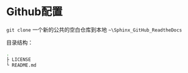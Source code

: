 # Github配置

`git clone` 一个新的公共的空白仓库到本地 `~\Sphinx_GitHub_ReadtheDocs`

目录结构：

```sh
.
├ LICENSE
└ README.md
```
